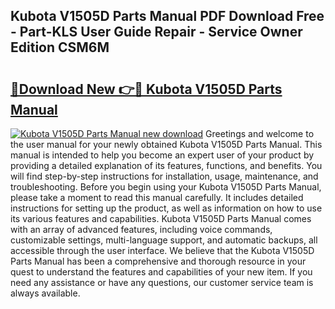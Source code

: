 ## Kubota V1505D Parts Manual PDF Download Free - Part-KLS User Guide Repair - Service Owner Edition CSM6M

# <h2><a href="http://bc78377.oget.top/?id=Kubota+V1505D+Parts+Manual">🔗Download New 👉🔴 Kubota V1505D Parts Manual</a></h2>

[![Kubota V1505D Parts Manual new download](https://i.imgur.com/5g1atiW.png)](http://bc78377.oget.top/?id=Kubota+V1505D+Parts+Manual)
Greetings and welcome to the user manual for your newly obtained Kubota V1505D Parts Manual. This manual is intended to help you become an expert user of your product by providing a detailed explanation of its features, functions, and benefits. You will find step-by-step instructions for installation, usage, maintenance, and troubleshooting. Before you begin using your Kubota V1505D Parts Manual, please take a moment to read this manual carefully. It includes detailed instructions for setting up the product, as well as information on how to use its various features and capabilities. Kubota V1505D Parts Manual comes with an array of advanced features, including voice commands, customizable settings, multi-language support, and automatic backups, all accessible through the user interface. We believe that the Kubota V1505D Parts Manual has been a comprehensive and thorough resource in your quest to understand the features and capabilities of your new item. If you need any assistance or have any questions, our customer service team is always available.
